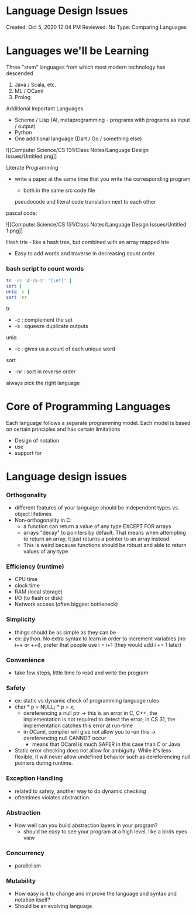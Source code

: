 # Language Design Issues

Created: Oct 5, 2020 12:04 PM
Reviewed: No
Type: Comparing Languages

# Languages we'll be Learning

Three "stem" languages from which most modern technology has descended

1. Java / Scala, etc.
2. ML / OCaml
3. Prolog

Additional Important Languages

- Scheme / Lisp (AI, metaprogramming - programs with programs as input / output)
- Python
- One additional language (Dart / Go / something else)

![[Computer Science/CS 131/Class Notes/Language Design Issues/Untitled.png]]

Literate Programming 

- write a paper at the same time that you write the corresponding program
    - both in the same src code file

    pseudocode and literal code translation next to each other

pascal code: 

![[Computer Science/CS 131/Class Notes/Language Design Issues/Untitled 1.png]]

Hash trie - like a hash tree, but combined with an array mapped trie

- Easy to add words and traverse in decreasing count order

### bash script to count words

```bash
tr -cs 'A-Za-z' '[\n*]' |
sort |
uniq -c |
sort -nr
```

tr

- -c : complement the set
- -s : squeeze duplicate outputs

uniq

- -c : gives us a count of each unique word

sort 

- -nr : sort in reverse order

always pick the right language

# Core of Programming Languages

Each language follows a separate programming model. Each model is based on certain principles and has certain limitations

- Design of notation
- use
- support for

# Language design issues

### Orthogonality

- different features of your language should be independent types vs. object lifetimes
- Non-orthogonality in C:
    - a function can return a value of any type EXCEPT FOR arrays
    - arrays "decay" to pointers by default. That means when attempting to return an array, it just returns a pointer to an array instead.
    - This is weird because functions should be robust and able to return values of any type

### Efficiency (runtime)

- CPU time
- clock time
- RAM (local storage)
- I/O (to flash or disk)
- Network access (often biggest bottleneck)

### Simplicity

- things should be as simple as they can be
- ex: python. No extra syntax to learn in order to increment variables (no i++ or ++i), prefer that people use i = i+1 (they would add i += 1 later)

### Convenience

- take few steps, little time to read and write the program

### Safety

- ex: static vs dynamic check of programming language rules
- char * p = NULL; * p = x;
    - dereferencing a null ptr → this is an error in C, C++, the implementation is not required to detect the error; in CS 31, the implementation catches this error at run-time
    - in OCaml, compiler will give not allow you to run this → dereferencing null CANNOT occur
        - means that OCaml is much SAFER in this case than C or Java
- Static error checking does not allow for ambiguity. While it's less flexible, it will never allow undefined behavior such as dereferencing null pointers during runtime.

### Exception Handling

- related to safety, another way to do dynamic checking
- oftentimes violates abstraction

### Abstraction

- How well can you build abstraction layers in your program?
    - should be easy to see your program at a high level, like a birds eyes view

### Concurrency

- parallelism

### Mutability

- How easy is it to change and improve the language and syntax and notation itself?
- Should be an evolving language